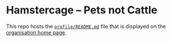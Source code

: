 # Hamstercage – Pets not Cattle

This repo hosts the [`profile/README.md`](profile/README.md) file that is displayed on the [organisation home page](https://github.com/hamstercage/).
